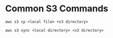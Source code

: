 # Common S3 Commands
``
aws s3 cp <local file> <s3 directory>
``

``
aws s3 sync <local directory> <s3 directory>
``
